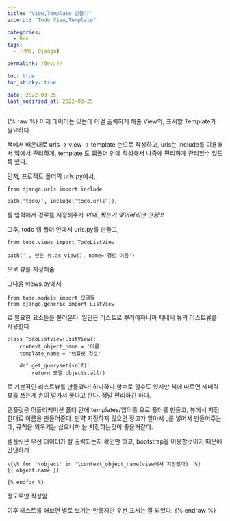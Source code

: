 ```yaml
---
title: "View,Template 만들기"
excerpt: "Todo View,Template"

categories:
  - Dev
tags:
  - [개발, Django]

permalink: /dev/7/

toc: true
toc_sticky: true

date: 2022-03-25
last_modified_at: 2022-03-25
---
```

{% raw %}
이제 데이터는 있는데 이걸 출력하게 해줄 View와, 표시할 Template가 필요하다

책에서 배운대로 urls -> view -> template 순으로 작성하고, urls는 include를 이용해서 앱에서 관리하게, template 도 앱폴더 안에 작성해서 나중에 편리하게 관리할수 있도록 했다.

먼저, 프로젝트 폴더의 urls.py에서,
```
from django.urls import include

path('todo/', include('todo.urls')),
```
를 입력해서 경로를 지정해주자 _이때 ,찍는거 잊어버리면 안됨!!!_

그후, todo 앱 폴더 안에서 urls.py를 만들고,
```
from todo.views import TodoListView

path('', 만든 뷰.as_view(), name='경로 이름')
```
으로 뷰를 지정해줌 

그다음 views.py에서 
```
from todo.models import 모델들
from django.generic import ListView
```
로 필요한 요소들을 불러온다.
일단은 리스트로 뿌려야하니까 제네릭 뷰의 리스트뷰를 사용한다

```
class TodoListview(ListView):
    context_object_name = '이름'
    template_name = '템플릿 경로'
    
    def get_queryset(self):
        return 모델.objects.all()
```
로 기본적인 리스트뷰를 만들었다! 
하나하나 함수로 할수도 있지만 책에 따르면 제네릭뷰를 쓰는게 손이 덜가서 좋다고 한다. 정말 편리하긴 하다.

템플릿은 어플리케이션 폴더 안에 templates/앱이름 으로 폴더를 만들고, 뷰에서 지정한대로 이름을 만들어준다.
만약 지정하지 않으면 장고가 알아서 _를 넣어서 만들어주는데, 규칙을 외우기는 싫으니까 늘 지정하는것이 좋을거같다.

템플릿은 우선 데이터가 잘 출력되는지 확인만 하고, bootstrap을 이용할것이기 때문에 간단하게 
```
\{\% for '\object' in '\context_object_name(view에서 지정했다)' %}
{{ object.name }}

{% endfor %}

```
정도로만 작성함 

이후 테스트를 해보면 별로 보기는 안좋지만 우선 표시는 잘 되었다.
{% endraw %}